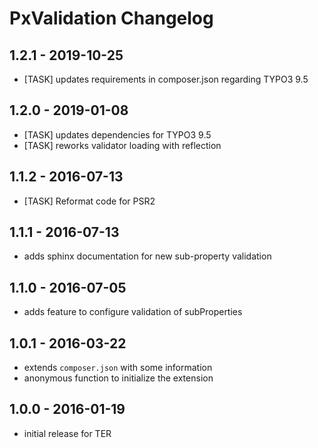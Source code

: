 # PxValidation Changelog

1.2.1 - 2019-10-25
------------------
* [TASK] updates requirements in composer.json regarding TYPO3 9.5

1.2.0 - 2019-01-08
------------------
* [TASK] updates dependencies for TYPO3 9.5
* [TASK] reworks validator loading with reflection

1.1.2 - 2016-07-13
------------------
* [TASK] Reformat code for PSR2 

1.1.1 - 2016-07-13
------------------
* adds sphinx documentation for new sub-property validation

1.1.0 - 2016-07-05
------------------
* adds feature to configure validation of subProperties

1.0.1 - 2016-03-22
------------------
* extends `composer.json` with some information
* anonymous function to initialize the extension


1.0.0 - 2016-01-19
------------------
* initial release for TER

